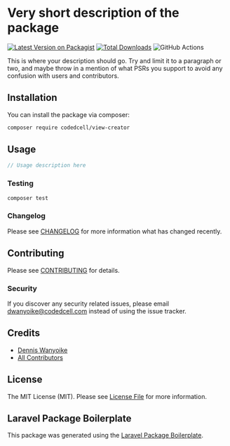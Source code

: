 # Very short description of the package

[![Latest Version on Packagist](https://img.shields.io/packagist/v/codedcell/view-creator.svg?style=flat-square)](https://packagist.org/packages/codedcell/view-creator)
[![Total Downloads](https://img.shields.io/packagist/dt/codedcell/view-creator.svg?style=flat-square)](https://packagist.org/packages/codedcell/view-creator)
![GitHub Actions](https://github.com/codedcell/view-creator/actions/workflows/main.yml/badge.svg)

This is where your description should go. Try and limit it to a paragraph or two, and maybe throw in a mention of what PSRs you support to avoid any confusion with users and contributors.

## Installation

You can install the package via composer:

```bash
composer require codedcell/view-creator
```

## Usage

```php
// Usage description here
```

### Testing

```bash
composer test
```

### Changelog

Please see [CHANGELOG](CHANGELOG.md) for more information what has changed recently.

## Contributing

Please see [CONTRIBUTING](CONTRIBUTING.md) for details.

### Security

If you discover any security related issues, please email dwanyoike@codedcell.com instead of using the issue tracker.

## Credits

-   [Dennis Wanyoike](https://github.com/codedcell)
-   [All Contributors](../../contributors)

## License

The MIT License (MIT). Please see [License File](LICENSE.md) for more information.

## Laravel Package Boilerplate

This package was generated using the [Laravel Package Boilerplate](https://laravelpackageboilerplate.com).
